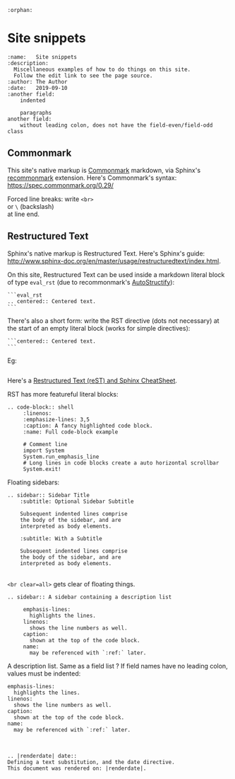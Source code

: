 <!-- A HTML comment, appears in the rendered page's HTML source -->

<!-- A RST field list, http://www.sphinx-doc.org/en/master/usage/restructuredtext/basics.html#rst-field-lists -->
<!-- A field list preceding the document's visible content is treated as hidden metadata by Sphinx,  -->
<!-- http://www.sphinx-doc.org/en/master/usage/restructuredtext/field-lists.html#metadata  -->
<!-- An empty field named orphan prevents warnings if this page is not linked in the site TOC. -->
``` eval_rst
:orphan:
```

# Site snippets

<!-- A field list after the document's title is treated as docinfo (visible document metadata) by docutils: -->
``` eval_rst
:name:   Site snippets
:description:
  Miscellaneous examples of how to do things on this site. 
  Follow the edit link to see the page source.
:author: The Author
:date:   2019-09-10
:another field: 
    indented

    paragraphs
another field: 
    without leading colon, does not have the field-even/field-odd class
```

## Commonmark

This site's native markup is [Commonmark](https://commonmark.org/) markdown, 
via Sphinx's [recommonmark](https://recommonmark.readthedocs.io/en/latest/index.html) extension.
Here's Commonmark's syntax: <https://spec.commonmark.org/0.29/>

Forced line breaks: 
write `<br>`<br>
or `\` (backslash)\
at line end.

## Restructured Text

Sphinx's native markup is Restructured Text.
Here's Sphinx's guide: <http://www.sphinx-doc.org/en/master/usage/restructuredtext/index.html>.

On this site, Restructured Text can be used inside a markdown literal block of type `eval_rst`
(due to recommonmark's [AutoStructify](https://recommonmark.readthedocs.io/en/latest/auto_structify.html#embed-restructuredtext)):

    ```eval_rst
    .. centered:: Centered text.
    ```

There's also a short form: write the RST directive (dots not necessary) at the start of an empty literal block (works for simple directives):

    ```centered:: Centered text.
    ```

Eg:

```centered:: Centered text.
```

Here's a [Restructured Text (reST) and Sphinx CheatSheet](https://thomas-cokelaer.info/tutorials/sphinx/rest_syntax.html).

RST has more featureful literal blocks:
``` eval_rst
.. code-block:: shell
     :linenos:
     :emphasize-lines: 3,5
     :caption: A fancy highlighted code block.
     :name: Full code-block example

     # Comment line
     import System
     System.run_emphasis_line
     # Long lines in code blocks create a auto horizontal scrollbar
     System.exit!
```

Floating sidebars:
``` eval_rst
.. sidebar:: Sidebar Title
    :subtitle: Optional Sidebar Subtitle

    Subsequent indented lines comprise
    the body of the sidebar, and are
    interpreted as body elements.
```

``` sidebar:: Another Sidebar
    :subtitle: With a Subtitle

    Subsequent indented lines comprise
    the body of the sidebar, and are
    interpreted as body elements.
```

<br clear=all> `<br clear=all>` gets clear of floating things.

``` eval_rst
.. sidebar:: A sidebar containing a description list

     emphasis-lines:
       highlights the lines.
     linenos:
       shows the line numbers as well.
     caption:
       shown at the top of the code block.
     name:
       may be referenced with `:ref:` later.
```

A description list. Same as a field list ? If field names have no leading colon, values must be indented:
```eval_rst
emphasis-lines:
  highlights the lines.
linenos:
  shows the line numbers as well.
caption:
  shown at the top of the code block.
name:
  may be referenced with `:ref:` later.
```

<br clear=all>

```eval_rst
.. |renderdate| date::
Defining a text substitution, and the date directive.
This document was rendered on: |renderdate|.
```

